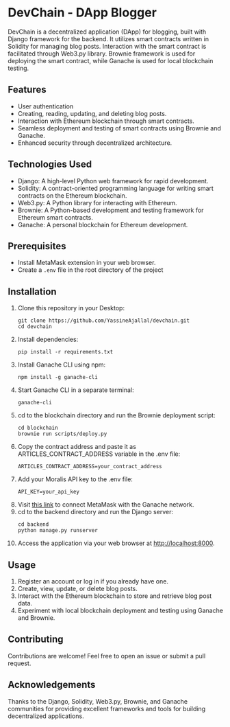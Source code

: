 # DevChain - DApp Blogger

DevChain is a decentralized application (DApp) for blogging, built with Django framework for the backend. It utilizes smart contracts written in Solidity for managing blog posts. Interaction with the smart contract is facilitated through Web3.py library. Brownie framework is used for deploying the smart contract, while Ganache is used for local blockchain testing.

## Features
- User authentication
- Creating, reading, updating, and deleting blog posts.
- Interaction with Ethereum blockchain through smart contracts.
- Seamless deployment and testing of smart contracts using Brownie and Ganache.
- Enhanced security through decentralized architecture.

## Technologies Used
- Django: A high-level Python web framework for rapid development.
- Solidity: A contract-oriented programming language for writing smart contracts on the Ethereum blockchain.
- Web3.py: A Python library for interacting with Ethereum.
- Brownie: A Python-based development and testing framework for Ethereum smart contracts.
- Ganache: A personal blockchain for Ethereum development.

## Prerequisites
- Install MetaMask extension in your web browser.
- Create a `.env` file in the root directory of the project

## Installation
1. Clone this repository in your Desktop:
    ```
    git clone https://github.com/YassineAjallal/devchain.git
    cd devchain
    ```
2. Install dependencies:
    ```
    pip install -r requirements.txt
    ```
3. Install Ganache CLI using npm:
    ```
    npm install -g ganache-cli
    ```
4. Start Ganache CLI in a separate terminal:
    ```
    ganache-cli
    ```
5. cd to the blockchain directory and run the Brownie deployment script:
    ```
    cd blockchain
    brownie run scripts/deploy.py
    ```
6. Copy the contract address and paste it as ARTICLES_CONTRACT_ADDRESS variable in the .env file:
    ```
    ARTICLES_CONTRACT_ADDRESS=your_contract_address
    ```
7. Add your Moralis API key to the .env file:
    ```
    API_KEY=your_api_key
    ```
8. Visit [this link](https://www.geeksforgeeks.org/how-to-set-up-ganche-with-metamask/) to connect MetaMask with the Ganache network.
9. cd to the backend directory and run the Django server:
    ```
    cd backend
    python manage.py runserver
    ```
10. Access the application via your web browser at [http://localhost:8000](http://localhost:8000).

## Usage
1. Register an account or log in if you already have one.
2. Create, view, update, or delete blog posts.
3. Interact with the Ethereum blockchain to store and retrieve blog post data.
4. Experiment with local blockchain deployment and testing using Ganache and Brownie.

## Contributing
Contributions are welcome! Feel free to open an issue or submit a pull request.

## Acknowledgements
Thanks to the Django, Solidity, Web3.py, Brownie, and Ganache communities for providing excellent frameworks and tools for building decentralized applications.
